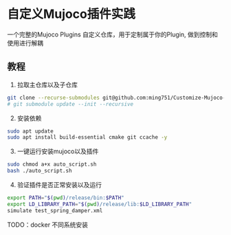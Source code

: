 # 自定义Mujoco插件实践
一个完整的Mujoco Plugins 自定义仓库，用于定制属于你的Plugin, 做到控制和使用进行解耦



## 教程
1. 拉取主仓库以及子仓库
```bash
git clone --recurse-submodules git@github.com:ming751/Customize-Mujoco-Plugins.git
# git submodule update --init --recursive
```

2. 安装依赖
```bash
sudo apt update
sudo apt install build-essential cmake git ccache -y
```

3. 一键运行安装mujoco以及插件
```bash
sudo chmod a+x auto_script.sh
bash ./auto_script.sh
```

4. 验证插件是否正常安装以及运行
```bash
export PATH="$(pwd)/release/bin:$PATH"
export LD_LIBRARY_PATH="$(pwd)/release/lib:$LD_LIBRARY_PATH"
simulate test_spring_damper.xml
```
TODO：docker 不同系统安装

<!-- 2. 编译安装mujoco
```bash
cd ~/mujoco
cmake -B build -DCMAKE_BUILD_TYPE=Release
cmake --build build --target mujoco -j
cmake --install build --prefix ../../release   # 安装到自定义前缀
```
3. 使用cache加速重复编译安装
```bash
sudo apt update
sudo apt install ccache -y
``` -->


<!-- 4. 编译插件
```bash
cd ~/my_plugins/damper
cmake -B build -DCMAKE_BUILD_TYPE=Release \
      -DCMAKE_PREFIX_PATH="../../release"
cmake --build build -j
```

需要将./simulate 和 mujoco_plugin 放在同一个文件夹
（也可以把 MUJOCO_PLUGIN_DIR 环境变量指向 ~/run/mujoco_plugin，
但官方的可执行文件默认就会搜索同级目录中的 mujoco_plugin。）


# assemble run dir
RUN=run
mkdir -p $RUN/bin $RUN/mujoco_plugin
cp $MUJOCO_HOME/bin/simulate $RUN/bin/
cp $MUJOCO_HOME/lib/libmujoco.so $RUN/bin/
cp build/plugin/libdamper.so     $RUN/mujoco_plugin/

# run
cd $RUN
export LD_LIBRARY_PATH=$PWD/bin
./bin/simulate ../test_spring_damper.xml -->